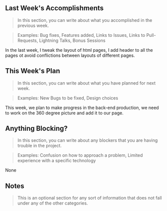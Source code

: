 
## Last Week's Accomplishments

> In this section, you can write about what you accomplished in the previous week.

> Examples:
> Bug fixes, Features added, Links to Issues, Links to Pull-Requests, Lightning Talks, Bonus Sessions

In the last week, I tweak the layout of html pages, I add header to all the pages ot avoid conflictions between layouts of different pages.


## This Week's Plan

> In this section, you can write about what you have planned for next week.

> Examples: New Bugs to be fixed, Design choices

This week, we plan to make progress in the back-end production, we need to work on the 360 degree picture and add it to our page.

## Anything Blocking?

> In this section, you can write about any blockers that you are having trouble in the project.

> Examples: Confusion on how to approach a problem, Limited experience with a specific technology

None

## Notes

> This is an optional section for any sort of information that does not fall under any of the other categories.
